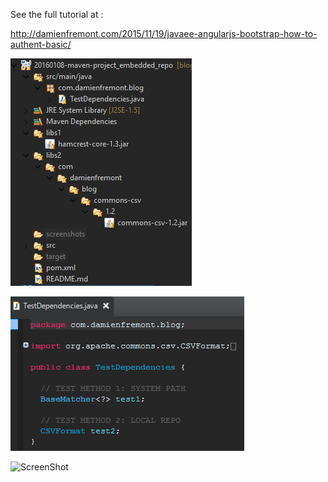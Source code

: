 See the full tutorial at :

http://damienfremont.com/2015/11/19/javaee-angularjs-bootstrap-how-to-authent-basic/

![ScreenShot](screenshots/ScreenShot001.png)

![ScreenShot](screenshots/ScreenShot002.png)

![ScreenShot](screenshots/ScreenShot003.png)

